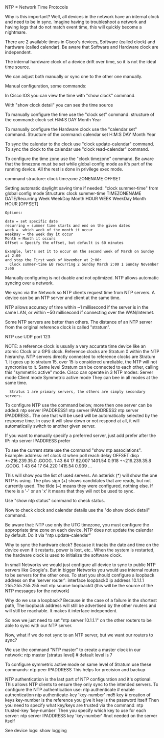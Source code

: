 NTP = Network Time Protocols

Why is this important? Well, all devices in the network have an internal clock
and need to be in sync.
Imagine having to troubleshoot a network and having logs that do not match
event time, this will quickly become a nightmare.

There are 2 available times in Cisco's devices, Software (called clock) and
hardware (called calendar). Be aware that Software and Hardware clock are independent.

The internal hardware clock of a device drift over time, so it is not the ideal
time source.

We can adjust both manually or sync one to the other one manually.

Manual configuration, some commands:

  In Cisco IOS you can view the time with "show clock" command.

  With "show clock detail" you can see the time source

  To manually configure the time use the "clock set" command.
    structure of the command:
      clock set H:M:S DAY Month Year

  To manually configure the Hardware clock use the "calendar set" command.
    Structure of the command:
      calendar set H:M:S DAY Month Year

  To sync the calendar to the clock use "clock update-calendar" command.
  To sync the clock to the calendar use "clock read-calendar" command.

To configure the time zone use the "clock timezone" command.
Be aware that the timezone must be set while global config mode as it's part of
the running device. All the rest is done in privilege exec mode.

  command structure:
    clock timezone ZONENAME OFFSET

Setting automatic daylight saving time if needed:
  "clock summer-time" from global config mode
   Structure:
      clock summer-time TIMEZONENAME DATE/Recurring Week WeekDay Month HOUR WEEK WeekDay Month HOUR [OFFSET]

    Options:

    date = set specific date
    recurring = summer time starts and end on the given dates
    week =  which week of the month it occur
    WeekDay = the week day it occur
    Month = Month it occurs
    Offset = Specify the offset, but default is 60 minutes

    Example, let's set it to occur on the second week of March on Sunday at 2:00
    and stop the First week of November at 2:00:
      Clock summer-time EU recurring 2 Sunday March 2:00 1 Sunday November 2:00


Manually configuring is not duable and not optimized.
NTP allows automatic syncing over a network.

We sync via the Network so NTP clients request time from NTP servers.
A device can be an NTP server and client at the same time.

NTP allows accuracy of time within ~1 millisecond if the server is in the same LAN,
or within ~50 millisecond if connecting over the WAN/Internet.

Some NTP servers are better than others. The distance of an NTP server from the
original reference clock is called "stratum".

NTP use UDP port 123

NOTE: a reference clock is usually a very accurate time device like an atomic Clock
      or a GPS clock.
      Reference clocks are Stratum 0 within the NTP hierarchy.
      NTP servers directly connected to reference clocks are Stratum 1.
      It goes up to stratum 15, over 15 is considered unreliable, the NTP will not
      syncronise to it.
      Same level Stratum can be connected to each other, calling this "symmetric active" mode.
      Cisco can operate in 3 NTP modes:
        Server mode
        Client mode
        Symmetric active mode
      They can bee in all modes at the same time.

      Stratus 1 are primary servers, the others are simply secondary servers.

To configure NTP use the command below, more then one server can be added:
  ntp server IPADDRESS1
  ntp server IPADDRESS2
  ntp server IPADDRESS..
The one that will be used will be automatically selected by the response time.
In case it will slow down or not respond at all, it will automatically switch to
another given server.

If you want to manually specify a preferred server, just add prefer after the IP:
  ntp server IPADDRESS prefer

To see the current state use the command "show ntp associations".
Example:
    address:        ref clock   st  when  poll  reach delay     OFFSET    disp
  *~216.239.35.0    .GOOG.      1   43    64    17    62.007    1401.54   0.918
  +~216.239.35.8    .GOOG.      1   43    64    17    64.220    1415.54   0.939
  ...

This will show you the list of used servers.
An asterisk (*) will show the one NTP is using.
The plus sign (+) shows candidates that are ready, but not currently used.
The tilde (~) means they were configured, nothing else.
If there is a '-' or an 'x' it means that they will not be used to sync.

Use "show ntp status" command to check status.

Now to check clock and calendar details use the "do show clock detail" command.

Be aware that:
  NTP use only the UTC timezone, you must configure the appropriate
  time zone on each device.
  NTP does not update the calendar by default. Do it via "ntp update-calendar"

Why to sync the hardware clock? Because it tracks the date and time on the device
even if it restarts, power is lost, etc.. When the system is restarted, the hardware
clock is used to initialize the software clock.

In small Networks we would just configure all device to sync to public NTP servers
like Google's.
But in bigger Networks you would use internal routers to be servers for the other ones.
To start you should configure a loopback address on the 'server router':
  interface loopback0
  ip address 10.1.1.1 255.255.255.255
  exit
  ntp source loopback0  (this will be the source of the NTP messages for the network)

Why do we use a loopback? Because in the case of a failure in the shortest path,
The loopback address will still be advertised by the other routers and will
still be reachable. It makes it interface independent.

So now we just need to set "ntp server 10.1.1.1" on the other routers to be able to
sync with our NTP server.

Now, what if we do not sync to an NTP server, but we want our routers to sync?

We use the command "NTP master" to create a master clock in our network:
  ntp master [stratus level] # default level is 7

To configure symmetric active mode on same level of Stratum use these commands:
  ntp peer IPADDRESS
This helps for precision and backup

NTP authentication is the last part of NTP configuration and it's optional.
This allows NTP clients to ensure they only sync to the intended servers.
To configure the NTP authentication use:
  ntp authenticate # enable authentication
  ntp authenticate-key 'key-number' md5 key # creation of keys
key-number is the reference you give it
key is the password itself
Then you need to specify what key/keys are trusted via the command:
  ntp trusted-key 'key-number'
Then you specify which key to use for each server:
  ntp server IPADDRESS key 'key-number' #not needed on the server itself





See device logs:
  show logging
